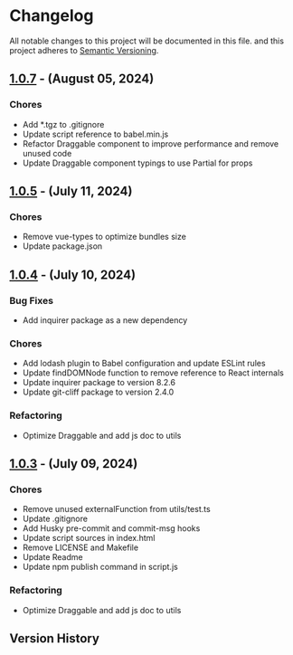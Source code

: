 # Changelog

All notable changes to this project will be documented in this file.
and this project adheres to [Semantic Versioning](https://semver.org/spec/v2.0.0.html).

## [1.0.7] - (August 05, 2024)

### Chores

- Add *.tgz to .gitignore
- Update script reference to babel.min.js
- Refactor Draggable component to improve performance and remove unused code
- Update Draggable component typings to use Partial for props

## [1.0.5] - (July 11, 2024)

### Chores

- Remove vue-types to optimize bundles size
- Update package.json

## [1.0.4] - (July 10, 2024)

### Bug Fixes

- Add inquirer package as a new dependency

### Chores

- Add lodash plugin to Babel configuration and update ESLint rules
- Update findDOMNode function to remove reference to React internals
- Update inquirer package to version 8.2.6
- Update git-cliff package to version 2.4.0

### Refactoring

- Optimize Draggable and add js doc to utils

## [1.0.3] - (July 09, 2024)

### Chores

- Remove unused externalFunction from utils/test.ts
- Update .gitignore
- Add Husky pre-commit and commit-msg hooks
- Update script sources in index.html
- Remove LICENSE and Makefile
- Update Readme
- Update npm publish command in script.js

### Refactoring

- Optimize Draggable and add js doc to utils

## Version History

[1.0.7]: https://github.com///compare/v1.0.6..v1.0.7
[1.0.5]: https://github.com///compare/v1.0.4..v1.0.5
[1.0.4]: https://github.com///compare/v1.0.3..v1.0.4
[1.0.3]: https://github.com///releases/tag/v1.0.3

